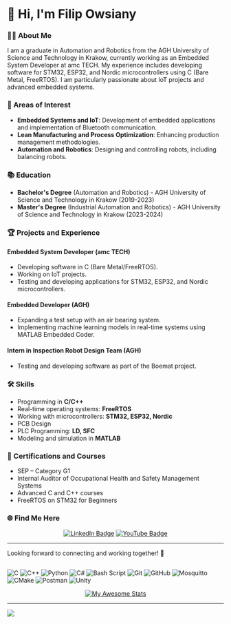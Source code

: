 # 👋 Hi, I'm Filip Owsiany

### 👨‍💻 About Me
I am a graduate in Automation and Robotics from the AGH University of Science and Technology in Krakow, currently working as an Embedded System Developer at amc TECH. My experience includes developing software for STM32, ESP32, and Nordic microcontrollers using C (Bare Metal, FreeRTOS). I am particularly passionate about IoT projects and advanced embedded systems.

### 🎯 Areas of Interest
- **Embedded Systems and IoT**: Development of embedded applications and implementation of Bluetooth communication.
- **Lean Manufacturing and Process Optimization**: Enhancing production management methodologies.
- **Automation and Robotics**: Designing and controlling robots, including balancing robots.

### 📚 Education
- **Bachelor's Degree** (Automation and Robotics) - AGH University of Science and Technology in Krakow (2019-2023)
- **Master's Degree** (Industrial Automation and Robotics) - AGH University of Science and Technology in Krakow (2023-2024)

### 🏆 Projects and Experience
#### Embedded System Developer (amc TECH)
- Developing software in C (Bare Metal/FreeRTOS).
- Working on IoT projects.
- Testing and developing applications for STM32, ESP32, and Nordic microcontrollers.

#### Embedded Developer (AGH)
- Expanding a test setup with an air bearing system.
- Implementing machine learning models in real-time systems using MATLAB Embedded Coder.

#### Intern in Inspection Robot Design Team (AGH)
- Testing and developing software as part of the Boemat project.

### 🛠️ Skills
- Programming in **C/C++**
- Real-time operating systems: **FreeRTOS**
- Working with microcontrollers: **STM32, ESP32, Nordic**
- PCB Design
- PLC Programming: **LD, SFC**
- Modeling and simulation in **MATLAB**

### 📄 Certifications and Courses
- SEP – Category G1
- Internal Auditor of Occupational Health and Safety Management Systems
- Advanced C and C++ courses
- FreeRTOS on STM32 for Beginners

### 🌐 Find Me Here

<p align="center">
<a href="https://www.linkedin.com/in/filip-owsiany-b21628219/"><img src="https://img.shields.io/badge/LinkedIn-blue?style=for-the-badge&logo=linkedin&logoColor=white" alt="LinkedIn Badge"></a>
<a href="https://www.youtube.com/@filipowsiany5887"><img src="https://img.shields.io/badge/YouTube-red?style=for-the-badge&logo=youtube&logoColor=white" alt="YouTube Badge"></a>
</p>

---
Looking forward to connecting and working together! 🚀


##
![C](https://img.shields.io/badge/c-%2300599C.svg?style=for-the-badge&logo=c&logoColor=white) ![C++](https://img.shields.io/badge/c++-%2300599C.svg?style=for-the-badge&logo=c%2B%2B&logoColor=white) ![Python](https://img.shields.io/badge/python-3670A0?style=for-the-badge&logo=python&logoColor=ffdd54) ![C#](https://img.shields.io/badge/c%23-%23239120.svg?style=for-the-badge&logo=csharp&logoColor=white) ![Bash Script](https://img.shields.io/badge/bash_script-%23121011.svg?style=for-the-badge&logo=gnu-bash&logoColor=white) ![Git](https://img.shields.io/badge/git-%23F05033.svg?style=for-the-badge&logo=git&logoColor=white) ![GitHub](https://img.shields.io/badge/github-%23121011.svg?style=for-the-badge&logo=github&logoColor=white) ![Mosquitto](https://img.shields.io/badge/mosquitto-%233C5280.svg?style=for-the-badge&logo=eclipsemosquitto&logoColor=white) ![CMake](https://img.shields.io/badge/CMake-%23008FBA.svg?style=for-the-badge&logo=cmake&logoColor=white) ![Postman](https://img.shields.io/badge/Postman-FF6C37?style=for-the-badge&logo=postman&logoColor=white) ![Unity](https://img.shields.io/badge/unity-%23000000.svg?style=for-the-badge&logo=unity&logoColor=white)

<div align="center">

[![My Awesome Stats](https://awesome-github-stats.azurewebsites.net/user-stats/FilipOwsiany?cardType=level&theme=vue&preferLogin=true&Background=0E1116&Text=DDDDDD)](https://git.io/awesome-stats-card)

</div>

---
[![](https://visitcount.itsvg.in/api?id=FilipOwsiany&icon=0&color=0)](https://visitcount.itsvg.in)

<!-- Proudly created with GPRM ( https://gprm.itsvg.in ) -->
